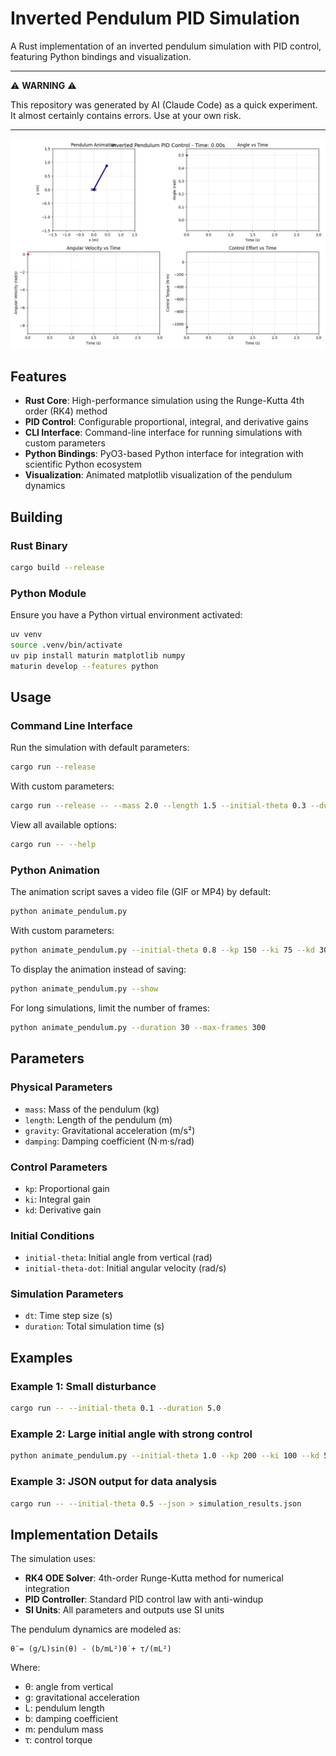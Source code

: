 # Inverted Pendulum PID Simulation

A Rust implementation of an inverted pendulum simulation with PID control, featuring Python bindings and visualization.

---

⚠️ **WARNING** ⚠️

This repository was generated by AI (Claude Code) as a quick experiment. It almost certainly contains errors. Use at your own risk.

---

<!-- ![image](assets/pendulum_simulation.gif) -->
<img src="images/pendulum_simulation.gif" alt="drawing" width="800"/>


## Features

- **Rust Core**: High-performance simulation using the Runge-Kutta 4th order (RK4) method
- **PID Control**: Configurable proportional, integral, and derivative gains
- **CLI Interface**: Command-line interface for running simulations with custom parameters
- **Python Bindings**: PyO3-based Python interface for integration with scientific Python ecosystem
- **Visualization**: Animated matplotlib visualization of the pendulum dynamics

## Building

### Rust Binary

```bash
cargo build --release
```

### Python Module

Ensure you have a Python virtual environment activated:

```bash
uv venv
source .venv/bin/activate
uv pip install maturin matplotlib numpy
maturin develop --features python
```

## Usage

### Command Line Interface

Run the simulation with default parameters:

```bash
cargo run --release
```

With custom parameters:

```bash
cargo run --release -- --mass 2.0 --length 1.5 --initial-theta 0.3 --duration 5.0 --json
```

View all available options:

```bash
cargo run -- --help
```

### Python Animation

The animation script saves a video file (GIF or MP4) by default:

```bash
python animate_pendulum.py
```

With custom parameters:

```bash
python animate_pendulum.py --initial-theta 0.8 --kp 150 --ki 75 --kd 30 --output my_simulation.gif
```

To display the animation instead of saving:

```bash
python animate_pendulum.py --show
```

For long simulations, limit the number of frames:

```bash
python animate_pendulum.py --duration 30 --max-frames 300
```

## Parameters

### Physical Parameters
- `mass`: Mass of the pendulum (kg)
- `length`: Length of the pendulum (m)
- `gravity`: Gravitational acceleration (m/s²)
- `damping`: Damping coefficient (N·m·s/rad)

### Control Parameters
- `kp`: Proportional gain
- `ki`: Integral gain
- `kd`: Derivative gain

### Initial Conditions
- `initial-theta`: Initial angle from vertical (rad)
- `initial-theta-dot`: Initial angular velocity (rad/s)

### Simulation Parameters
- `dt`: Time step size (s)
- `duration`: Total simulation time (s)

## Examples

### Example 1: Small disturbance
```bash
cargo run -- --initial-theta 0.1 --duration 5.0
```

### Example 2: Large initial angle with strong control
```bash
python animate_pendulum.py --initial-theta 1.0 --kp 200 --ki 100 --kd 50 --output strong_control.gif
```

### Example 3: JSON output for data analysis
```bash
cargo run -- --initial-theta 0.5 --json > simulation_results.json
```

## Implementation Details

The simulation uses:
- **RK4 ODE Solver**: 4th-order Runge-Kutta method for numerical integration
- **PID Controller**: Standard PID control law with anti-windup
- **SI Units**: All parameters and outputs use SI units

The pendulum dynamics are modeled as:
```
θ̈ = (g/L)sin(θ) - (b/mL²)θ̇ + τ/(mL²)
```

Where:
- θ: angle from vertical
- g: gravitational acceleration
- L: pendulum length
- b: damping coefficient
- m: pendulum mass
- τ: control torque